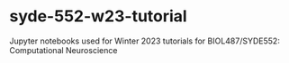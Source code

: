 # syde-552-w23-tutorial
Jupyter notebooks used for Winter 2023 tutorials for BIOL487/SYDE552: Computational Neuroscience
